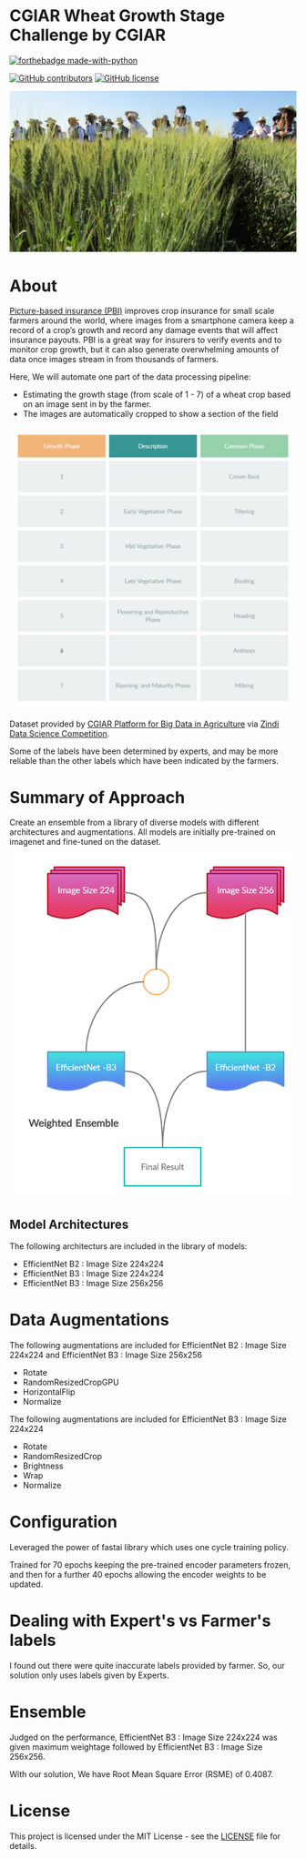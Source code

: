 # CGIAR Wheat Growth Stage Challenge by CGIAR
 
<p align="center">

  [![forthebadge made-with-python](http://ForTheBadge.com/images/badges/made-with-python.svg)](https://www.python.org/)

  [![GitHub contributors](https://img.shields.io/github/contributors/rstak/CGIAR-Wheat-Growth-Stage-Challenge-by-CGIAR)](https://github.com/RsTaK/CGIAR-Wheat-Growth-Stage-Challenge-by-CGIAR/graphs/contributors/)
  [![GitHub license](https://img.shields.io/github/license/rstak/CGIAR-Wheat-Growth-Stage-Challenge-by-CGIAR)](https://github.com/RsTaK/CGIAR-Wheat-Growth-Stage-Challenge-by-CGIAR/blob/master/LICENSE)
</p>  

<img src="assets\header.jpg"/>

# About

[Picture-based insurance (PBI)](https://www.ifpri.org/project/PBInsurance) improves crop insurance for small scale farmers around the world, where images from a smartphone camera keep a record of a crop’s growth and record any damage events that will affect insurance payouts. PBI is a great way for insurers to verify events and to monitor crop growth, but it can also generate overwhelming amounts of data once images stream in from thousands of farmers.

Here, We will automate one part of the data processing pipeline: 
* Estimating the growth stage (from scale of 1 - 7)  of a wheat crop based on an image sent in by the farmer. 
* The images are automatically cropped to show a section of the field

<img src="assets\Wheat table.png"/>

Dataset provided by [CGIAR Platform for Big Data in Agriculture](https://bigdata.cgiar.org) via [Zindi Data Science Competition](https://zindi.africa).

Some of the labels have been determined by experts, and may be more reliable than the other labels which have been indicated by the farmers.

# Summary of Approach

Create an ensemble from a library of diverse models with different architectures and augmentations. All models are initially pre-trained on imagenet and fine-tuned on the dataset. 

<img src="assets\Wheat arc.png"/>

## Model Architectures

The following architecturs are included in the library of models:

* EfficientNet B2 : Image Size 224x224
* EfficientNet B3 : Image Size 224x224
* EfficientNet B3 : Image Size 256x256

# Data Augmentations

The following augmentations are included for EfficientNet B2 : Image Size 224x224 and EfficientNet B3 : Image Size 256x256

* Rotate
* RandomResizedCropGPU
* HorizontalFlip
* Normalize

The following augmentations are included for EfficientNet B3 : Image Size 224x224

* Rotate
* RandomResizedCrop
* Brightness
* Wrap
* Normalize

# Configuration

Leveraged the power of fastai library which uses one cycle training policy.

Trained for 70 epochs keeping the pre-trained encoder parameters frozen, and then for a further 40 epochs allowing the encoder weights to be updated.

# Dealing with Expert's vs Farmer's labels

I found out there were quite inaccurate labels provided by farmer. So, our solution only uses labels given by Experts.

# Ensemble 

Judged on the performance, EfficientNet B3 : Image Size 224x224 was given maximum weightage followed by EfficientNet B3 : Image Size 256x256.

With our solution, We have Root Mean Square Error (RSME) of 0.4087.

# License
This project is licensed under the MIT License - see the [LICENSE](https://github.com/RsTaK/CGIAR-Wheat-Growth-Stage-Challenge-by-CGIAR/blob/master/LICENSE) file for details.
